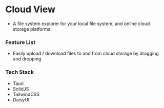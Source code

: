 # Cloud View

- A file system explorer for your local file system, and online cloud storage platforms


### Feature List
- Easily upload / download files to and from cloud storage by dragging and dropping


### Tech Stack
- Tauri
- SolidJS
- TailwindCSS
- DaisyUI